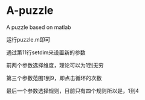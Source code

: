 # A-puzzle
A puzzle based on matlab

运行puzzle.m即可

通过第11行setdim来设置新的参数

前两个参数选择维度，理论可以为1到无穷

第三个参数范围1到9，即点击循环的次数

最后一个参数选择规则，目前只有四个规则所以是，1到4

